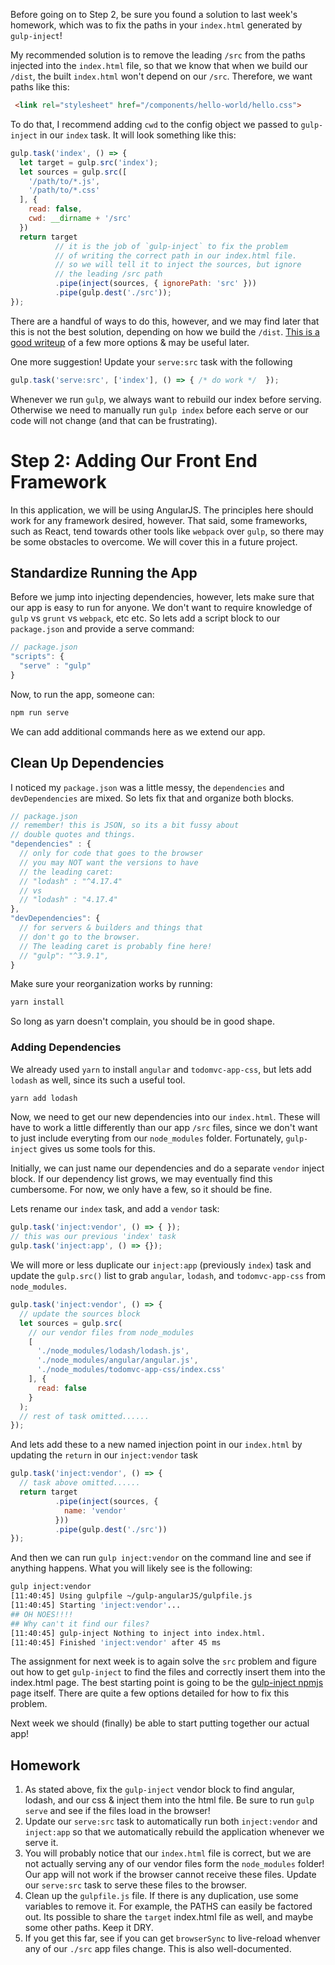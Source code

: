 Before going on to Step 2, be sure you found a solution to
last week's homework, which was to fix the paths in your
`index.html` generated by `gulp-inject`!

My recommended solution is to remove the leading `/src` from
the paths injected into the `index.html` file, so that we know
that when we build our `/dist`, the built `index.html` won't
depend on our `/src`.  Therefore, we want paths like this:

```html
 <link rel="stylesheet" href="/components/hello-world/hello.css">
```

To do that, I recommend adding `cwd` to the config object we
passed to `gulp-inject` in our `index` task.  It will look
something like this:

```JavaScript
gulp.task('index', () => {
  let target = gulp.src('index');
  let sources = gulp.src([
    '/path/to/*.js',
    '/path/to/*.css'
  ], {
    read: false,
    cwd: __dirname + '/src'
  })
  return target
          // it is the job of `gulp-inject` to fix the problem
          // of writing the correct path in our index.html file.
          // so we will tell it to inject the sources, but ignore
          // the leading /src path
          .pipe(inject(sources, { ignorePath: 'src' }))
          .pipe(gulp.dest('./src'));
});
```
There are a handful of ways to do this, however, and we may find
later that this is not the best solution, depending on how we
build the `/dist`.  [This is a good writeup](https://github.com/klei/gulp-inject/wiki/Clarifying-injected-paths) of a few more options & may be useful later.

One more suggestion!  Update your `serve:src` task with the
following

```JavaScript
gulp.task('serve:src', ['index'], () => { /* do work */  });
```
Whenever we run `gulp`, we always want to rebuild our index
before serving.  Otherwise we need to manually run `gulp index`
before each serve or our code will not change (and that can be
frustrating).

# Step 2: Adding Our Front End Framework

In this application, we will be using AngularJS.  The principles
here should work for any framework desired, however.  That said,
some frameworks, such as React, tend towards other tools like
`webpack` over `gulp`, so there may be some obstacles to overcome.
We will cover this in a future project.

## Standardize Running the App

Before we jump into injecting dependencies, however, lets make
sure that our app is easy to run for anyone.  We don't want
to require knowledge of `gulp` vs `grunt` vs `webpack`, etc etc.
So lets add a script block to our `package.json` and provide
a serve command:

```JavaScript
// package.json
"scripts": {
  "serve" : "gulp"  
}
```

Now, to run the app, someone can:

```bash
npm run serve
```

We can add additional commands here as we extend our app.

## Clean Up Dependencies

I noticed my `package.json` was a little messy, the `dependencies`
and `devDependencies` are mixed.  So lets fix that and organize
both blocks.

```JavaScript
// package.json
// remember! this is JSON, so its a bit fussy about
// double quotes and things.
"dependencies" : {
  // only for code that goes to the browser
  // you may NOT want the versions to have
  // the leading caret:
  // "lodash" : "^4.17.4"
  // vs
  // "lodash" : "4.17.4"
},
"devDependencies": {
  // for servers & builders and things that
  // don't go to the browser.
  // The leading caret is probably fine here!
  // "gulp": "^3.9.1",
}

```

Make sure your reorganization works by running:

```bash
yarn install
```

So long as yarn doesn't complain, you should be in good shape.

### Adding Dependencies

We already used `yarn` to install `angular` and `todomvc-app-css`,
but lets add `lodash` as well, since its such a useful tool.

```bash
yarn add lodash
```

Now, we need to get our new dependencies into our `index.html`.
These will have to work a little differently than our app `/src`
files, since we don't want to just include everyting from our
`node_modules` folder.  Fortunately, `gulp-inject` gives us some
tools for this.

Initially, we can just name our dependencies and do a separate
`vendor` inject block. If our dependency list grows, we may
eventually find this cumbersome.  For now, we only have a few,
so it should be fine.  

Lets rename our `index` task, and add a `vendor` task:

```JavaScript
gulp.task('inject:vendor', () => { });
// this was our previous 'index' task
gulp.task('inject:app', () => {});
```

We will more or less duplicate our `inject:app` (previously
 `index`) task and update the `gulp.src()` list to grab
 `angular`, `lodash`, and `todomvc-app-css` from `node_modules`.

```JavaScript
gulp.task('inject:vendor', () => {
  // update the sources block
  let sources = gulp.src(
    // our vendor files from node_modules
    [
      './node_modules/lodash/lodash.js',
      './node_modules/angular/angular.js',
      './node_modules/todomvc-app-css/index.css'
    ], {
      read: false
    }
  );
  // rest of task omitted......
});
```

And lets add these to a new named injection point in our
`index.html` by updating the `return` in our `inject:vendor`
task

```JavaScript
gulp.task('inject:vendor', () => {
  // task above omitted......
  return target
          .pipe(inject(sources, {
            name: 'vendor'
          }))
          .pipe(gulp.dest('./src'))
});
```

And then we can run `gulp inject:vendor` on the command line and
see if anything happens.  What you will likely see is the following:

```bash
gulp inject:vendor
[11:40:45] Using gulpfile ~/gulp-angularJS/gulpfile.js
[11:40:45] Starting 'inject:vendor'...
## OH NOES!!!!
## Why can't it find our files?
[11:40:45] gulp-inject Nothing to inject into index.html.
[11:40:45] Finished 'inject:vendor' after 45 ms
```

The assignment for next week is to again solve the `src` problem
and figure out how to get `gulp-inject` to find the files and
correctly insert them into the index.html page.  The best starting
point is going to be the [gulp-inject npmjs](https://www.npmjs.com/package/gulp-inject#injecting-dist-files-into-bowerjsons-main-section) page itself.  There are quite
a few options detailed for how to fix this problem.

Next week we should (finally) be able to start putting together
our actual app!

## Homework

1.  As stated above, fix the `gulp-inject` vendor block to
    find angular, lodash, and our css & inject them into the
    html file. Be sure to run `gulp serve` and see if the files
    load in the browser!
1.  Update our `serve:src` task to automatically run both
    `inject:vendor` and `inject:app` so that we automatically
    rebuild the application whenever we serve it.
1.  You will probably notice that our `index.html` file is correct,
    but we are not actually serving any of our vendor files form the
    `node_modules` folder!  Our app will not work if the browser cannot
    receive these files.  Update our `serve:src` task to serve
    these files to the browser.
1.  Clean up the `gulpfile.js` file.  If there is any duplication,
    use some variables to remove it.  For example, the PATHS
    can easily be factored out.  Its possible to share the
    `target` index.html file as well, and maybe some other paths.
    Keep it DRY.
1.  If you get this far, see if you can get `browserSync` to
    live-reload whenver any of our `./src` app files change. This
    is also well-documented.
